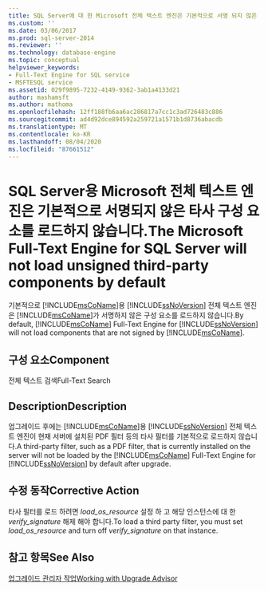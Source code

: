 ```yaml
---
title: SQL Server에 대 한 Microsoft 전체 텍스트 엔진은 기본적으로 서명 되지 않은 타사 구성 요소를 로드 하지 않습니다. | Microsoft Docs
ms.custom: ''
ms.date: 03/06/2017
ms.prod: sql-server-2014
ms.reviewer: ''
ms.technology: database-engine
ms.topic: conceptual
helpviewer_keywords:
- Full-Text Engine for SQL service
- MSFTESQL service
ms.assetid: 029f9895-7232-4149-9362-3ab1a4133d21
author: mashamsft
ms.author: mathoma
ms.openlocfilehash: 12ff188fb6aa6ac286817a7cc1c3ad726483c886
ms.sourcegitcommit: ad4d92dce894592a259721a1571b1d8736abacdb
ms.translationtype: MT
ms.contentlocale: ko-KR
ms.lasthandoff: 08/04/2020
ms.locfileid: "87661512"
---
```

# <a name="the-microsoft-full-text-engine-for-sql-server-will-not-load-unsigned-third-party-components-by-default"></a><span data-ttu-id="06991-102">SQL Server용 Microsoft 전체 텍스트 엔진은 기본적으로 서명되지 않은 타사 구성 요소를 로드하지 않습니다.</span><span class="sxs-lookup"><span data-stu-id="06991-102">The Microsoft Full-Text Engine for SQL Server will not load unsigned third-party components by default</span></span>
  <span data-ttu-id="06991-103">기본적으로 [!INCLUDE[msCoName](../../includes/msconame-md.md)]용 [!INCLUDE[ssNoVersion](../../includes/ssnoversion-md.md)] 전체 텍스트 엔진은 [!INCLUDE[msCoName](../../includes/msconame-md.md)]가 서명하지 않은 구성 요소를 로드하지 않습니다.</span><span class="sxs-lookup"><span data-stu-id="06991-103">By default, [!INCLUDE[msCoName](../../includes/msconame-md.md)] Full-Text Engine for [!INCLUDE[ssNoVersion](../../includes/ssnoversion-md.md)] will not load components that are not signed by [!INCLUDE[msCoName](../../includes/msconame-md.md)].</span></span>  
  
## <a name="component"></a><span data-ttu-id="06991-104">구성 요소</span><span class="sxs-lookup"><span data-stu-id="06991-104">Component</span></span>  
 <span data-ttu-id="06991-105">전체 텍스트 검색</span><span class="sxs-lookup"><span data-stu-id="06991-105">Full-Text Search</span></span>  
  
## <a name="description"></a><span data-ttu-id="06991-106">Description</span><span class="sxs-lookup"><span data-stu-id="06991-106">Description</span></span>  
 <span data-ttu-id="06991-107">업그레이드 후에는 [!INCLUDE[msCoName](../../includes/msconame-md.md)]용 [!INCLUDE[ssNoVersion](../../includes/ssnoversion-md.md)] 전체 텍스트 엔진이 현재 서버에 설치된 PDF 필터 등의 타사 필터를 기본적으로 로드하지 않습니다.</span><span class="sxs-lookup"><span data-stu-id="06991-107">A third-party filter, such as a PDF filter, that is currently installed on the server will not be loaded by the [!INCLUDE[msCoName](../../includes/msconame-md.md)] Full-Text Engine for [!INCLUDE[ssNoVersion](../../includes/ssnoversion-md.md)] by default after upgrade.</span></span>  
  
## <a name="corrective-action"></a><span data-ttu-id="06991-108">수정 동작</span><span class="sxs-lookup"><span data-stu-id="06991-108">Corrective Action</span></span>  
 <span data-ttu-id="06991-109">타사 필터를 로드 하려면 *load_os_resource* 설정 하 고 해당 인스턴스에 대 한 *verify_signature* 해제 해야 합니다.</span><span class="sxs-lookup"><span data-stu-id="06991-109">To load a third party filter, you must set *load_os_resource* and turn off *verify_signature* on that instance.</span></span>  
  
## <a name="see-also"></a><span data-ttu-id="06991-110">참고 항목</span><span class="sxs-lookup"><span data-stu-id="06991-110">See Also</span></span>  
 [<span data-ttu-id="06991-111">업그레이드 관리자 작업</span><span class="sxs-lookup"><span data-stu-id="06991-111">Working with Upgrade Advisor</span></span>](../../../2014/sql-server/install/working-with-upgrade-advisor.md)  
  
  
